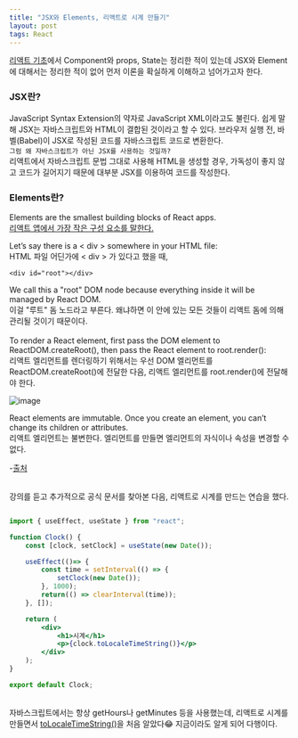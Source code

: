 ```yaml
---
title: "JSX와 Elements, 리액트로 시계 만들기"
layout: post
tags: React
---
```


<a href="https://feb-dain.github.io/basic-react/">리액트 기초</a>에서 Component와 props, State는 정리한 적이 있는데
JSX와 Element에 대해서는 정리한 적이 없어 먼저 이론을 확실하게 이해하고 넘어가고자 한다.

### JSX란? 
JavaScript Syntax Extension의 약자로 JavaScript XML이라고도 불린다.
쉽게 말해 JSX는 자바스크립트와 HTML이 결합된 것이라고 할 수 있다. 
브라우저 실행 전, 바벨(Babel)이 JSX로 작성된 코드를 자바스크립트 코드로 변환한다.<br>
`그럼 왜 자바스크립트가 아닌 JSX를 사용하는 것일까?`<br>
리액트에서 자바스크립트 문법 그대로 사용해 HTML을 생성할 경우, 가독성이 좋지 않고 코드가 길어지기 때문에
대부분 JSX를 이용하여 코드를 작성한다.











### Elements란?
Elements are the smallest building blocks of React apps.<br>
<u>리액트 앱에서 가장 작은 구성 요소를 말한다.</u>


Let’s say there is a < div > somewhere in your HTML file:<br>
HTML 파일 어딘가에 < div > 가 있다고 했을 때, <br>

```JSX
<div id="root"></div>
```
  
We call this a "root" DOM node because everything inside it will be managed by React DOM.<br>
이걸 "루트" 돔 노드라고 부른다. 왜냐하면 이 안에 있는 모든 것들이 리액트 돔에 의해 관리될 것이기 때문이다.<br>
<br>
To render a React element, first pass the DOM element to ReactDOM.createRoot(), then pass the React element to root.render():<br>
리액트 엘리먼트를 렌더링하기 위해서는 우선 DOM 엘리먼트를 ReactDOM.createRoot()에 전달한 다음, 리액트 엘리먼트를 root.render()에 전달해야 한다.  

![image](https://user-images.githubusercontent.com/108778921/194708186-15ea11c0-2b64-4486-97e8-7540e47f337c.png)

React elements are immutable. Once you create an element, you can’t change its children or attributes.<br>
리액트 엘리먼트는 불변한다. 엘리먼트를 만들면 엘리먼트의 자식이나 속성을 변경할 수 없다.<br>

-<a href="https://reactjs.org/docs/rendering-elements.html">출처</a><br>

<br>
강의를 듣고 추가적으로 공식 문서를 찾아본 다음, 리액트로 시계를 만드는 연습을 했다.

```jsx

import { useEffect, useState } from "react";

function Clock() {
    const [clock, setClock] = useState(new Date());

    useEffect(()=> {
        const time = setInterval(() => {
            setClock(new Date());
        }, 1000);
        return(() => clearInterval(time));
    }, []);

    return (
        <div>
            <h1>시계</h1>
            <p>{clock.toLocaleTimeString()}</p>
        </div>
    );
}

export default Clock;

```

<br>
자바스크립트에서는 항상 getHours나 getMinutes 등을 사용했는데, 리액트로 시계를 만들면서
<a href="https://developer.mozilla.org/en-US/docs/Web/JavaScript/Reference/Global_Objects/Date/toLocaleTimeString">toLocaleTimeString()</a>을 처음 알았다😂 지금이라도 알게 되어 다행이다.<br>

<br>
